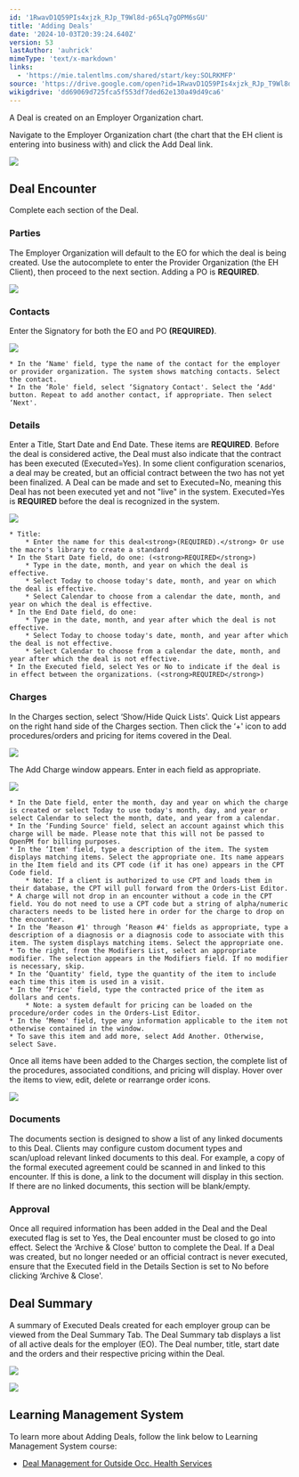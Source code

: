 ```yaml
---
id: '1RwavD1Q59PIs4xjzk_RJp_T9Wl8d-p65Lq7gOPM6sGU'
title: 'Adding Deals'
date: '2024-10-03T20:39:24.640Z'
version: 53
lastAuthor: 'auhrick'
mimeType: 'text/x-markdown'
links:
  - 'https://mie.talentlms.com/shared/start/key:SOLRKMFP'
source: 'https://drive.google.com/open?id=1RwavD1Q59PIs4xjzk_RJp_T9Wl8d-p65Lq7gOPM6sGU'
wikigdrive: 'dd69069d725fca5f553df7ded62e130a49d49ca6'
---
```

A Deal is created on an Employer Organization chart.

Navigate to the Employer Organization chart (the chart that the EH client is entering into business with) and click the Add Deal link.

![](../adding-deals.assets/bb48f9db6ee45c9bafbf511fd3bf87fb.png)

## Deal Encounter

Complete each section of the Deal.

### Parties

The Employer Organization will default to the EO for which the deal is being created. Use the autocomplete to enter the Provider Organization (the EH Client), then proceed to the next section. Adding a PO is **REQUIRED**.

![](../adding-deals.assets/8f6c39aa4df15617df2a543853dec8c6.png)

### Contacts

Enter the Signatory for both the EO and PO **(REQUIRED)**.

![](../adding-deals.assets/3cc3b6d414bf565fc3a7df29ec3a03dc.png)

    * In the ‘Name' field, type the name of the contact for the employer or provider organization. The system shows matching contacts. Select the contact.
    * In the ‘Role' field, select ‘Signatory Contact'. Select the ‘Add' button. Repeat to add another contact, if appropriate. Then select ‘Next'.

### Details

Enter a Title, Start Date and End Date. These items are **REQUIRED**. Before the deal is considered active, the Deal must also indicate that the contract has been executed (Executed=Yes). In some client configuration scenarios, a deal may be created, but an official contract between the two has not yet been finalized. A Deal can be made and set to Executed=No, meaning this Deal has not been executed yet and not "live" in the system. Executed=Yes is **REQUIRED** before the deal is recognized in the system.

![](../adding-deals.assets/3d7b57aa7d7e17c9e7467e16b3c73057.png)

    * Title:
        * Enter the name for this deal<strong>(REQUIRED).</strong> Or use the macro's library to create a standard
    * In the Start Date field, do one: (<strong>REQUIRED</strong>)
        * Type in the date, month, and year on which the deal is effective.
        * Select Today to choose today's date, month, and year on which the deal is effective.
        * Select Calendar to choose from a calendar the date, month, and year on which the deal is effective.
    * In the End Date field, do one:
        * Type in the date, month, and year after which the deal is not effective.
        * Select Today to choose today's date, month, and year after which the deal is not effective.
        * Select Calendar to choose from a calendar the date, month, and year after which the deal is not effective.
    * In the Executed field, select Yes or No to indicate if the deal is in effect between the organizations. (<strong>REQUIRED</strong>)

### Charges

In the Charges section, select ‘Show/Hide Quick Lists'. Quick List appears on the right hand side of the Charges section. Then click the ‘+' icon to add procedures/orders and pricing for items covered in the Deal.

![](../adding-deals.assets/cb103d05a58810ccb868268815e77050.png)

The Add Charge window appears. Enter in each field as appropriate.

![](../adding-deals.assets/2b1d09cb46cbc12a36eab5e60300e690.png)

    * In the Date field, enter the month, day and year on which the charge is created or select Today to use today's month, day, and year or select Calendar to select the month, date, and year from a calendar.
    * In the ‘Funding Source' field, select an account against which this charge will be made. Please note that this will not be passed to OpenPM for billing purposes.
    * In the ‘Item' field, type a description of the item. The system displays matching items. Select the appropriate one. Its name appears in the Item field and its CPT code (if it has one) appears in the CPT Code field.
        * Note: If a client is authorized to use CPT and loads them in their database, the CPT will pull forward from the Orders-List Editor.
    * A charge will not drop in an encounter without a code in the CPT field. You do not need to use a CPT code but a string of alpha/numeric characters needs to be listed here in order for the charge to drop on the encounter.
    * In the ‘Reason #1' through ‘Reason #4' fields as appropriate, type a description of a diagnosis or a diagnosis code to associate with this item. The system displays matching items. Select the appropriate one.
    * To the right, from the Modifiers List, select an appropriate modifier. The selection appears in the Modifiers field. If no modifier is necessary, skip.
    * In the ‘Quantity' field, type the quantity of the item to include each time this item is used in a visit.
    * In the ‘Price' field, type the contracted price of the item as dollars and cents.
        * Note: a system default for pricing can be loaded on the procedure/order codes in the Orders-List Editor.
    * In the ‘Memo' field, type any information applicable to the item not otherwise contained in the window.
    * To save this item and add more, select Add Another. Otherwise, select Save.

Once all items have been added to the Charges section, the complete list of the procedures, associated conditions, and pricing will display. Hover over the items to view, edit, delete or rearrange order icons.

![](../adding-deals.assets/f19e6ee0104ee38108ddcce5d81ec5a4.png)

### Documents

The documents section is designed to show a list of any linked documents to this Deal. Clients may configure custom document types and scan/upload relevant linked documents to this deal. For example, a copy of the formal executed agreement could be scanned in and linked to this encounter. If this is done, a link to the document will display in this section. If there are no linked documents, this section will be blank/empty.

### Approval

Once all required information has been added in the Deal and the Deal executed flag is set to Yes, the Deal encounter must be closed to go into effect. Select the ‘Archive & Close' button to complete the Deal. If a Deal was created, but no longer needed or an official contract is never executed, ensure that the Executed field in the Details Section is set to No before clicking ‘Archive & Close'.

## Deal Summary

A summary of Executed Deals created for each employer group can be viewed from the Deal Summary Tab.  The Deal Summary tab displays a list of all active deals for the employer (EO). The Deal number, title, start date and the orders and their respective pricing within the Deal.

![](../adding-deals.assets/a076a705ccfa40d4a0eac3a8cdefc1df.png)

![](../adding-deals.assets/b8cb4242876b115ec9ef2972698670c2.png)

## Learning Management System

To learn more about Adding Deals, follow the link below to Learning Management System course:

* [Deal Management for Outside Occ. Health Services](https://mie.talentlms.com/shared/start/key:SOLRKMFP)
